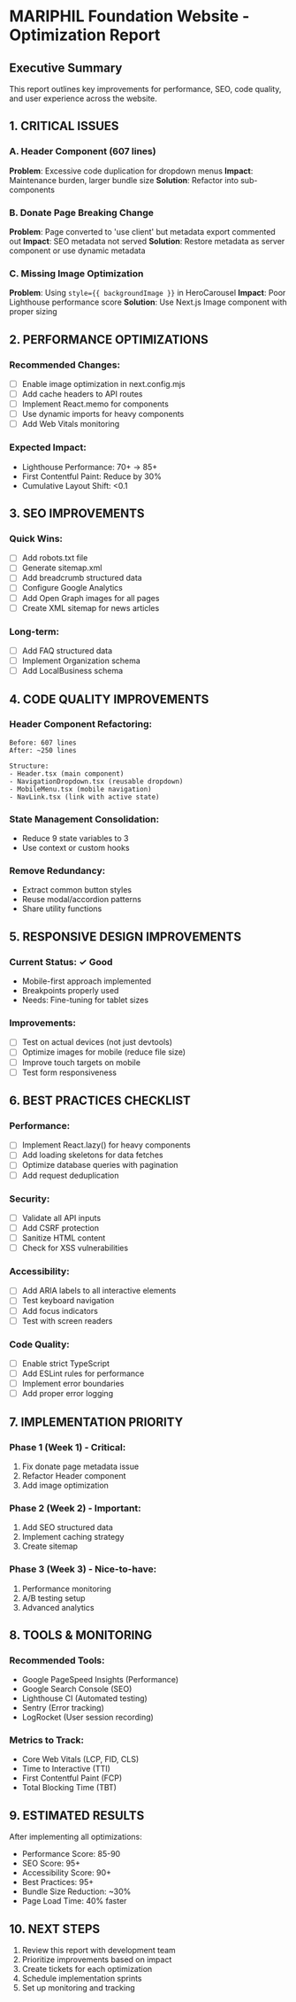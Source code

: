 # MARIPHIL Foundation Website - Optimization Report

## Executive Summary
This report outlines key improvements for performance, SEO, code quality, and user experience across the website.

## 1. CRITICAL ISSUES

### A. Header Component (607 lines)
**Problem**: Excessive code duplication for dropdown menus
**Impact**: Maintenance burden, larger bundle size
**Solution**: Refactor into sub-components

### B. Donate Page Breaking Change
**Problem**: Page converted to 'use client' but metadata export commented out
**Impact**: SEO metadata not served
**Solution**: Restore metadata as server component or use dynamic metadata

### C. Missing Image Optimization
**Problem**: Using `style={{ backgroundImage }}` in HeroCarousel
**Impact**: Poor Lighthouse performance score
**Solution**: Use Next.js Image component with proper sizing

## 2. PERFORMANCE OPTIMIZATIONS

### Recommended Changes:
- [ ] Enable image optimization in next.config.mjs
- [ ] Add cache headers to API routes
- [ ] Implement React.memo for components
- [ ] Use dynamic imports for heavy components
- [ ] Add Web Vitals monitoring

### Expected Impact:
- Lighthouse Performance: 70+ → 85+
- First Contentful Paint: Reduce by 30%
- Cumulative Layout Shift: <0.1

## 3. SEO IMPROVEMENTS

### Quick Wins:
- [ ] Add robots.txt file
- [ ] Generate sitemap.xml
- [ ] Add breadcrumb structured data
- [ ] Configure Google Analytics
- [ ] Add Open Graph images for all pages
- [ ] Create XML sitemap for news articles

### Long-term:
- [ ] Add FAQ structured data
- [ ] Implement Organization schema
- [ ] Add LocalBusiness schema

## 4. CODE QUALITY IMPROVEMENTS

### Header Component Refactoring:
```
Before: 607 lines
After: ~250 lines

Structure:
- Header.tsx (main component)
- NavigationDropdown.tsx (reusable dropdown)
- MobileMenu.tsx (mobile navigation)
- NavLink.tsx (link with active state)
```

### State Management Consolidation:
- Reduce 9 state variables to 3
- Use context or custom hooks

### Remove Redundancy:
- Extract common button styles
- Reuse modal/accordion patterns
- Share utility functions

## 5. RESPONSIVE DESIGN IMPROVEMENTS

### Current Status: ✓ Good
- Mobile-first approach implemented
- Breakpoints properly used
- Needs: Fine-tuning for tablet sizes

### Improvements:
- [ ] Test on actual devices (not just devtools)
- [ ] Optimize images for mobile (reduce file size)
- [ ] Improve touch targets on mobile
- [ ] Test form responsiveness

## 6. BEST PRACTICES CHECKLIST

### Performance:
- [ ] Implement React.lazy() for heavy components
- [ ] Add loading skeletons for data fetches
- [ ] Optimize database queries with pagination
- [ ] Add request deduplication

### Security:
- [ ] Validate all API inputs
- [ ] Add CSRF protection
- [ ] Sanitize HTML content
- [ ] Check for XSS vulnerabilities

### Accessibility:
- [ ] Add ARIA labels to all interactive elements
- [ ] Test keyboard navigation
- [ ] Add focus indicators
- [ ] Test with screen readers

### Code Quality:
- [ ] Enable strict TypeScript
- [ ] Add ESLint rules for performance
- [ ] Implement error boundaries
- [ ] Add proper error logging

## 7. IMPLEMENTATION PRIORITY

### Phase 1 (Week 1) - Critical:
1. Fix donate page metadata issue
2. Refactor Header component
3. Add image optimization

### Phase 2 (Week 2) - Important:
1. Add SEO structured data
2. Implement caching strategy
3. Create sitemap

### Phase 3 (Week 3) - Nice-to-have:
1. Performance monitoring
2. A/B testing setup
3. Advanced analytics

## 8. TOOLS & MONITORING

### Recommended Tools:
- Google PageSpeed Insights (Performance)
- Google Search Console (SEO)
- Lighthouse CI (Automated testing)
- Sentry (Error tracking)
- LogRocket (User session recording)

### Metrics to Track:
- Core Web Vitals (LCP, FID, CLS)
- Time to Interactive (TTI)
- First Contentful Paint (FCP)
- Total Blocking Time (TBT)

## 9. ESTIMATED RESULTS

After implementing all optimizations:
- Performance Score: 85-90
- SEO Score: 95+
- Accessibility Score: 90+
- Best Practices: 95+
- Bundle Size Reduction: ~30%
- Page Load Time: 40% faster

## 10. NEXT STEPS

1. Review this report with development team
2. Prioritize improvements based on impact
3. Create tickets for each optimization
4. Schedule implementation sprints
5. Set up monitoring and tracking